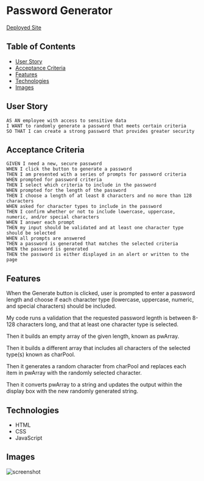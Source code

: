 # Password Generator

[Deployed Site](https://framenolan.github.io/pwgenerator/)

## Table of Contents
* [User Story](#user-story)
* [Acceptance Criteria](#acceptance-criteria)
* [Features](#features)
* [Technologies](#technologies)
* [Images](#images)

## User Story

```
AS AN employee with access to sensitive data
I WANT to randomly generate a password that meets certain criteria
SO THAT I can create a strong password that provides greater security
```

## Acceptance Criteria

```
GIVEN I need a new, secure password
WHEN I click the button to generate a password
THEN I am presented with a series of prompts for password criteria
WHEN prompted for password criteria
THEN I select which criteria to include in the password
WHEN prompted for the length of the password
THEN I choose a length of at least 8 characters and no more than 128 characters
WHEN asked for character types to include in the password
THEN I confirm whether or not to include lowercase, uppercase, numeric, and/or special characters
WHEN I answer each prompt
THEN my input should be validated and at least one character type should be selected
WHEN all prompts are answered
THEN a password is generated that matches the selected criteria
WHEN the password is generated
THEN the password is either displayed in an alert or written to the page
```

## Features

When the Generate button is clicked, user is prompted to enter a password length and choose if each character type (lowercase, uppercase, numeric, and special characters) should be included.

My code runs a validation that the requested password legnth is between 8-128 characters long, and that at least one character type is selected.

Then it builds an empty array of the given length, known as pwArray.

Then it builds a different array that includes all characters of the selected type(s) known as charPool.

Then it generates a random character from charPool and replaces each item in pwArray with the randomly selected character.

Then it converts pwArray to a string and updates the output within the display box with the new randomly generated string.

## Technologies

- HTML
- CSS
- JavaScript

## Images

![screenshot](https://user-images.githubusercontent.com/101062909/163897539-91a48ed6-9fad-404a-b932-fa82f8765284.png)
